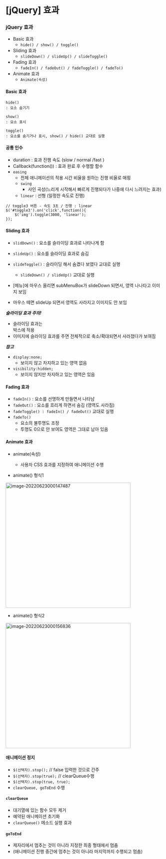 

# [jQuery] 효과



### jQuery 효과

- Basic 효과
  - ``hide() / show() / toggle()``
- Sliding 효과
  - ``slideDown() / slideUp() / slideToggle()``
- Fading 효과
  - ``fadeIn() / fadeOut() / fadeToggle() / fadeTo()``
- Animate 효과
  - ``Animate(속성)``



#### Basic 효과

```
hide() 
: 요소 숨기기

show() 
: 요소 표시

toggle() 
: 요소를 숨기거나 표시, show() / hide() 교대로 실행
```



#### 공통 인수

- duration : 효과 진행 속도 (slow / normal /fast )
- Callback(function()) : 효과 완료 후 수행할 함수
- ``easing``
  - 전체 애니메이션의 적용 시간 비율을 원하는 진행 비율로 매핑
  - ``swing``
    - 사인 곡성(느리게 시작해서 빠르게 진행되다가 나중에 다시 느려지는 효과)
  - ``linear`` : 선형 (일정한 속도로 진행)

```
// toggle3 버튼 - 속도 3초 / 진행 : linear
$('#toggle3').on('click',function(){
	$('img').toggle(3000, 'linear');
});
```



#### Sliding 효과

- ``slidDown()`` : 요소를 슬라이딩 효과로 나타나게 함

- ``slideUp()`` : 요소를 슬라이딩 효과로 숨김
- ``slideToggle()`` : 슬라이딩 해서 숨겼다 보였다 교대로 실행
  - ``slideDown() / slideUp()`` 교대로 실행

- [메뉴]에 마우스 올리면 subMenuBox가 slideDown 되면서, 영역 나나타고 이미지 보임
- 마우스 떼면 slideUp 되면서 영역도 사라지고 이미지도 안 보임



***슬라이딩 효과 주의!***

- 슬라이딩 효과는 <div> 박스에 적용
- 이미지에 슬라이딩 효과를 주면 전체적으로 축소/확대되면서 사라졌다가 보여짐



***참고***

- ``display:none; ``
  - 보이지 않고  차지하고 있는 영역 없음
- ``visibility:hidden; ``
  - 보이지 않지만 차지하고 있는 영역은 있음



#### Fading 효과

- ``fadeIn()`` : 요소를 선명하게 만들면서 나타남
- ``fadeOut()`` : 요소를 흐리게 하면서 숨김 (영역도 사라짐)
- ``fadeToggle() : fadeIn() / fadeOut()`` 교대로 실행
- ``fadeTo()``
  - 요소의 불투명도 조정
  - 투명도 0으로 안 보여도 영역은 그대로 남아 있음



#### Animate 효과

- animate(속성)
  - 사용자  CSS 효과를 지정하여 애니메이션 수행

- animate() 형식1

<img width="400" alt="image-20220623000147487" src="https://user-images.githubusercontent.com/101630615/175063567-1169f803-9c32-46bc-bd01-5f6d42ee5a5f.png">

- animate() 형식2

<img width="400" alt="image-20220623000156836" src="https://user-images.githubusercontent.com/101630615/175063581-c61f09a8-0bdf-4b11-b53a-6147df9e130f.png">



#### 애니메이션 정지

- ``$(선택자).stop();``  // false 입력한 것으로 간주
- ``$(선택자).stop(true);``  // clearQueue수행
- ``$(선택자).stop(true, true); ``
- ``clearQueue, goToEnd`` 수행



#### ``clearQueue``

- 대기열에 있는 함수 모두 제거
- 예약된 애니메이션 초기화 
- ``clearQueue()`` 메소드 실행 효과

#### ``goToEnd``

- 제자리에서 멈추는 것이 아니라 지정한 최종 형태에서 멈춤 
- (애니메이션 진행 중간에 멈추는 것이 아니라 마지막까지 수행되고 멈춤)


